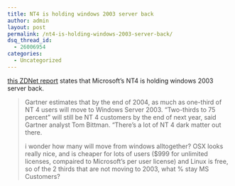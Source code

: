 ```yaml
---
title: NT4 is holding windows 2003 server back
author: admin
layout: post
permalink: /nt4-is-holding-windows-2003-server-back/
dsq_thread_id:
  - 26006954
categories:
  - Uncategorized
---
```

[this ZDNet report][1] states that Microsoft&#8217;s NT4 is holding windows 2003 server back.  


> Gartner estimates that by the end of 2004, as much as one-third of NT 4 users will move to Windows Server 2003. &#8220;Two-thirds to 75 percent&#8221; will still be NT 4 customers by the end of next year, said Gartner analyst Tom Bittman. &#8220;There&#8217;s a lot of NT 4 dark matter out there.</p>
i wonder how many will move from windows alltogether? OSX looks really nice, and is cheaper for lots of users ($999 for unlimited licenses, compaired to Microsoft&#8217;s per user license) and Linux is free, so of the 2 thirds that are not moving to 2003, what % stay MS Customers?

 [1]: http://news.zdnet.co.uk/business/0,39020645,2134199,00.htm
